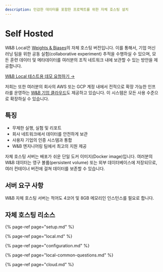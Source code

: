```yaml
---
description: 민감한 데이터를 포함한 프로젝트를 위한 자체 호스팅 설치
---
```


# Self Hosted

W&B Local은 [Weights & Biases](https://app.wandb.ai/)의 자체 호스팅 버전입니다. 이를 통해서, 기업 머신러닝 팀을 위한 공동 실험\(collaborative experiment\) 추적을 수행하실 수 있으며, 모든 훈련 데이터 및 메타데이터를 여러분의 조직 네트워크 내에 보관할 수 있는 방안을 제공합니다.

  [W&B Local 테스트용 데모 요청하기 →](https://www.wandb.com/demo)​ 

저희는 또한 여러분의 회사의 AWS 또는 GCP 계정 내에서 전적으로 확장 가능한 인프라를 운영하는 [W&B 기업 클라우드](https://docs.wandb.ai/v/ko/self-hosted/cloud)도 제공하고 있습니다. 이 시스템은 모든 사용 수준으로 확장하실 수 있습니다.  


## **특징**

* 무제한 실행, 실험 및 리포트
* 회사 네트워크에서 데이터를 안전하게 보관
* 사용자 기업의 인증 시스템과 통합
* W&B 엔지니어링 팀에서 최고의 지원 제공

자체 호스팅 서버는 배포가 쉬운 단일 도커 이미지\(Docker image\)입니다. 여러분의 W&B 데이터는 영구 볼륨\(persistent volume\) 또는 외부 데이터베이스에 저장되므로, 여러 컨테이너 버전에 걸쳐 데이터를 보존할 수 있습니다.

##  **서버 요구 사항**

W&B 자체 호스팅 서버는 적어도 4코어 및 8GB 메모리인 인스턴스를 필요로 합니다.

##  **자체 호스팅 리소스**

{% page-ref page="setup.md" %}

{% page-ref page="local.md" %}

{% page-ref page="configuration.md" %}

{% page-ref page="local-common-questions.md" %}

{% page-ref page="cloud.md" %}

